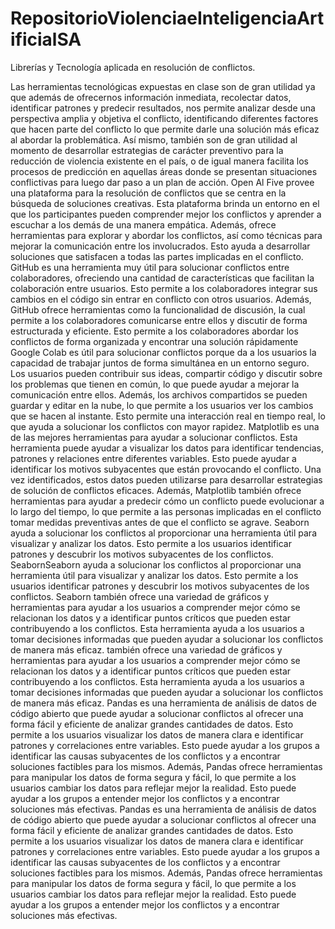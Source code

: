 # RepositorioViolenciaeInteligenciaArtificialSA

Librerías y Tecnología aplicada en resolución de conflictos.

Las herramientas tecnológicas expuestas en clase son de gran utilidad ya que además de ofrecernos información inmediata, recolectar datos, identificar patrones y predecir resultados, nos permite analizar desde una perspectiva amplia y objetiva el conflicto, identificando diferentes factores que hacen parte del conflicto lo que permite darle una solución más eficaz al abordar la problemática. Así mismo, también son de gran utilidad al momento de desarrollar estrategias de carácter preventivo para la reducción de violencia existente en el país, o de igual manera facilita los procesos de predicción en aquellas áreas donde se presentan situaciones conflictivas para luego dar paso a un plan de acción.
Open Al Five provee una plataforma para la resolución de conflictos que se centra en la búsqueda de soluciones creativas. Esta plataforma brinda un entorno en el que los participantes pueden comprender mejor los conflictos y aprender a escuchar a los demás de una manera empática. Además, ofrece herramientas para explorar y abordar los conflictos, así como técnicas para mejorar la comunicación entre los involucrados. Esto ayuda a desarrollar soluciones que satisfacen a todas las partes implicadas en el conflicto.
GitHub es una herramienta muy útil para solucionar conflictos entre colaboradores, ofreciendo una cantidad de características que facilitan la colaboración entre usuarios. Esto permite a los colaboradores integrar sus cambios en el código sin entrar en conflicto con otros usuarios. Además, GitHub ofrece herramientas como la funcionalidad de discusión, la cual permite a los colaboradores comunicarse entre ellos y discutir de forma estructurada y eficiente. Esto permite a los colaboradores abordar los conflictos de forma organizada y encontrar una solución rápidamente
Google Colab es útil para solucionar conflictos porque da a los usuarios la capacidad de trabajar juntos de forma simultánea en un entorno seguro. Los usuarios pueden contribuir sus ideas, compartir código y discutir sobre los problemas que tienen en común, lo que puede ayudar a mejorar la comunicación entre ellos. Además, los archivos compartidos se pueden guardar y editar en la nube, lo que permite a los usuarios ver los cambios que se hacen al instante. Esto permite una interacción real en tiempo real, lo que ayuda a solucionar los conflictos con mayor rapidez.
Matplotlib es una de las mejores herramientas para ayudar a solucionar conflictos. Esta herramienta puede ayudar a visualizar los datos para identificar tendencias, patrones y relaciones entre diferentes variables. Esto puede ayudar a identificar los motivos subyacentes que están provocando el conflicto. Una vez identificados, estos datos pueden utilizarse para desarrollar estrategias de solución de conflictos eficaces. Además, Matplotlib también ofrece herramientas para ayudar a predecir cómo un conflicto puede evolucionar a lo largo del tiempo, lo que permite a las personas implicadas en el conflicto tomar medidas preventivas antes de que el conflicto se agrave.
Seaborn ayuda a solucionar los conflictos al proporcionar una herramienta útil para visualizar y analizar los datos. Esto permite a los usuarios identificar patrones y descubrir los motivos subyacentes de los conflictos. SeabornSeaborn ayuda a solucionar los conflictos al proporcionar una herramienta útil para visualizar y analizar los datos. Esto permite a los usuarios identificar patrones y descubrir los motivos subyacentes de los conflictos. Seaborn también ofrece una variedad de gráficos y herramientas para ayudar a los usuarios a comprender mejor cómo se relacionan los datos y a identificar puntos críticos que pueden estar contribuyendo a los conflictos. Esta herramienta ayuda a los usuarios a tomar decisiones informadas que pueden ayudar a solucionar los conflictos de manera más eficaz. también ofrece una variedad de gráficos y herramientas para ayudar a los usuarios a comprender mejor cómo se relacionan los datos y a identificar puntos críticos que pueden estar contribuyendo a los conflictos. Esta herramienta ayuda a los usuarios a tomar decisiones informadas que pueden ayudar a solucionar los conflictos de manera más eficaz.
Pandas es una herramienta de análisis de datos de código abierto que puede ayudar a solucionar conflictos al ofrecer una forma fácil y eficiente de analizar grandes cantidades de datos. Esto permite a los usuarios visualizar los datos de manera clara e identificar patrones y correlaciones entre variables. Esto puede ayudar a los grupos a identificar las causas subyacentes de los conflictos y a encontrar soluciones factibles para los mismos. Además, Pandas ofrece herramientas para manipular los datos de forma segura y fácil, lo que permite a los usuarios cambiar los datos para reflejar mejor la realidad. Esto puede ayudar a los grupos a entender mejor los conflictos y a encontrar soluciones más efectivas. Pandas es una herramienta de análisis de datos de código abierto que puede ayudar a solucionar conflictos al ofrecer una forma fácil y eficiente de analizar grandes cantidades de datos. Esto permite a los usuarios visualizar los datos de manera clara e identificar patrones y correlaciones entre variables. Esto puede ayudar a los grupos a identificar las causas subyacentes de los conflictos y a encontrar soluciones factibles para los mismos. Además, Pandas ofrece herramientas para manipular los datos de forma segura y fácil, lo que permite a los usuarios cambiar los datos para reflejar mejor la realidad. Esto puede ayudar a los grupos a entender mejor los conflictos y a encontrar soluciones más efectivas.
